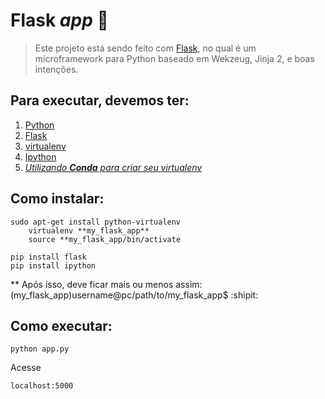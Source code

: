 # Flask *app* :construction:

<!-- > This project was made with [Flask](http://flask.pocoo.org/), which is a microframework for Python based on Werkzeug, Jinja 2 and good intentions. -->

> Este projeto está sendo feito com [Flask](http://flask.pocoo.org/), no qual é um microframework para Python baseado em Wekzeug, Jinja 2, e boas intenções.

## Para executar, devemos ter:
1. [Python](https://www.python.org/)
2. [Flask](http://flask.pocoo.org/)
3. [virtualenv](https://pypi.org/project/virtualenv/)
4. [Ipython](https://ipython.org/)
5. *[Utilizando **Conda** para criar seu virtualenv](https://uoa-eresearch.github.io/eresearch-cookbook/recipe/2014/11/20/conda/)*

## Como instalar:
```
sudo apt-get install python-virtualenv
    virtualenv **my_flask_app**    
    source **my_flask_app/bin/activate
```
    
```
pip install flask
pip install ipython
```

** Após isso, deve ficar mais ou menos assim:
(my_flask_app)username@pc/path/to/my_flask_app$  :shipit:

## Como executar:
```
python app.py
```

Acesse 
```
localhost:5000
```
